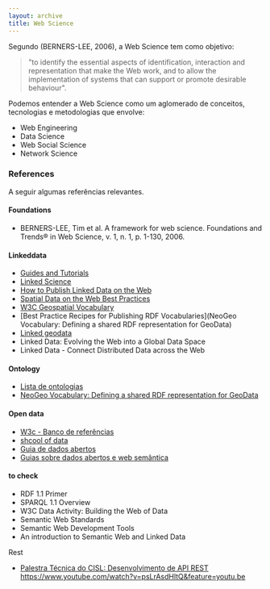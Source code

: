 ```yaml
---
layout: archive
title: Web Science
---
```



Segundo (BERNERS-LEE, 2006), a Web Science tem como objetivo:

> "to identify the essential aspects of identification, interaction and representation that make the Web work, and to allow the implementation of systems that can support or promote desirable behaviour".

Podemos entender a Web Science como um aglomerado de conceitos, tecnologias e metodologias que envolve:
 * Web Engineering
 * Data Science 
 * Web Social Science 
 * Network Science

### References

A seguir algumas referências relevantes.

#### Foundations

* BERNERS-LEE, Tim et al. A framework for web science. Foundations and Trends® in Web Science, v. 1, n. 1, p. 1-130, 2006.

#### Linkeddata

* [Guides and Tutorials](http://linkeddata.org/guides-and-tutorials)
* [Linked Science](http://linkedscience.org/)
* [How to Publish Linked Data on the Web](http://wifo5-03.informatik.uni-mannheim.de/bizer/pub/LinkedDataTutorial/)
* [Spatial Data on the Web Best Practices](https://www.w3.org/TR/sdw-bp/)
* [W3C Geospatial Vocabulary](https://www.w3.org/2005/Incubator/geo/XGR-geo-20071023/)
* [Best Practice Recipes for Publishing RDF Vocabularies](NeoGeo Vocabulary: Defining a shared RDF representation for GeoData)
* [Linked geodata](http://linkedgeodata.org/About)
* Linked Data: Evolving the Web into a Global Data Space
* Linked Data - Connect Distributed Data across the Web

#### Ontology
* [Lista de ontologias](http://info.slis.indiana.edu/~dingying/Teaching/S604/OntologyList.html)
* [NeoGeo Vocabulary: Defining a shared RDF representation for GeoData](http://geovocab.org/doc/survey.html)

#### Open data

 * [W3c - Banco de referências](http://www.w3c.br/cursos/dados-abertos/banco.htm)
 * [shcool of data](https://schoolofdata.org/handbook/)
 * [Guia de dados abertos](http://opendatahandbook.org/guide/pt_BR/)
 * [Guias sobre dados abertos e web semântica](http://ceweb.br/publicacoes/indice/guias/)
 
 
#### to check

* RDF 1.1 Primer
* SPARQL 1.1 Overview
* W3C Data Activity: Building the Web of Data
* Semantic Web Standards
* Semantic Web Development Tools
* An introduction to Semantic Web and Linked Data

Rest
* [Palestra Técnica do CISL: Desenvolvimento de API REST](https://www.youtube.com/watch?v=JfVBiogC_y4&feature=youtu.be)
https://www.youtube.com/watch?v=psLrAsdHltQ&feature=youtu.be
 
